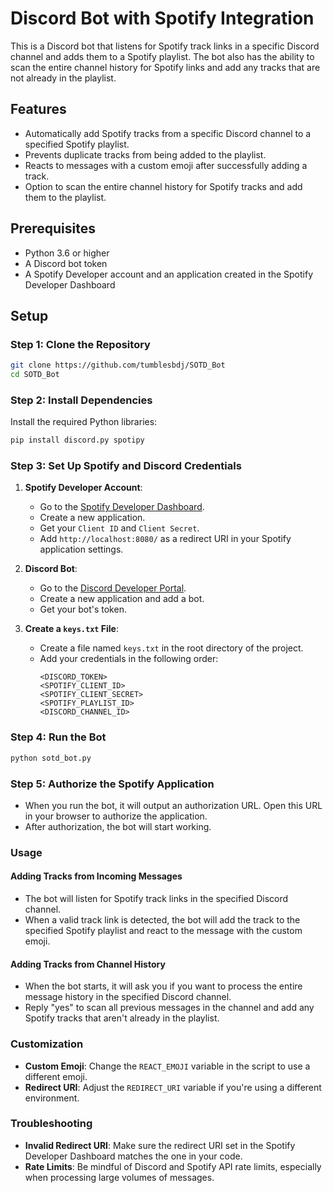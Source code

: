 
# Discord Bot with Spotify Integration

This is a Discord bot that listens for Spotify track links in a specific Discord channel and adds them to a Spotify playlist. The bot also has the ability to scan the entire channel history for Spotify links and add any tracks that are not already in the playlist.

## Features

- Automatically add Spotify tracks from a specific Discord channel to a specified Spotify playlist.
- Prevents duplicate tracks from being added to the playlist.
- Reacts to messages with a custom emoji after successfully adding a track.
- Option to scan the entire channel history for Spotify tracks and add them to the playlist.

## Prerequisites

- Python 3.6 or higher
- A Discord bot token
- A Spotify Developer account and an application created in the Spotify Developer Dashboard

## Setup

### Step 1: Clone the Repository

```bash
git clone https://github.com/tumblesbdj/SOTD_Bot
cd SOTD_Bot
```

### Step 2: Install Dependencies

Install the required Python libraries:

```bash
pip install discord.py spotipy
```

### Step 3: Set Up Spotify and Discord Credentials

1. **Spotify Developer Account**:
   - Go to the [Spotify Developer Dashboard](https://developer.spotify.com/dashboard/applications).
   - Create a new application.
   - Get your `Client ID` and `Client Secret`.
   - Add `http://localhost:8080/` as a redirect URI in your Spotify application settings.

2. **Discord Bot**:
   - Go to the [Discord Developer Portal](https://discord.com/developers/applications).
   - Create a new application and add a bot.
   - Get your bot's token.

3. **Create a `keys.txt` File**:
   - Create a file named `keys.txt` in the root directory of the project.
   - Add your credentials in the following order:
     ```
     <DISCORD_TOKEN>
     <SPOTIFY_CLIENT_ID>
     <SPOTIFY_CLIENT_SECRET>
     <SPOTIFY_PLAYLIST_ID>
     <DISCORD_CHANNEL_ID>
     ```

### Step 4: Run the Bot

```bash
python sotd_bot.py
```

### Step 5: Authorize the Spotify Application

- When you run the bot, it will output an authorization URL. Open this URL in your browser to authorize the application.
- After authorization, the bot will start working.

### Usage

#### Adding Tracks from Incoming Messages

- The bot will listen for Spotify track links in the specified Discord channel.
- When a valid track link is detected, the bot will add the track to the specified Spotify playlist and react to the message with the custom emoji.

#### Adding Tracks from Channel History

- When the bot starts, it will ask you if you want to process the entire message history in the specified Discord channel.
- Reply "yes" to scan all previous messages in the channel and add any Spotify tracks that aren't already in the playlist.

### Customization

- **Custom Emoji**: Change the `REACT_EMOJI` variable in the script to use a different emoji.
- **Redirect URI**: Adjust the `REDIRECT_URI` variable if you're using a different environment.

### Troubleshooting

- **Invalid Redirect URI**: Make sure the redirect URI set in the Spotify Developer Dashboard matches the one in your code.
- **Rate Limits**: Be mindful of Discord and Spotify API rate limits, especially when processing large volumes of messages.
